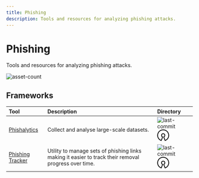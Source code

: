 ```yaml
---
title: Phishing
description: Tools and resources for analyzing phishing attacks.
---
```


# Phishing

Tools and resources for analyzing phishing attacks.

![asset-count](https://img.shields.io/badge/Tools%20%26%20Resources%20Available-2-A65F5F?style=for-the-badge)

## Frameworks

| Tool | Description | Directory |
| :--- | :--- | :--- |
| [Phishalytics](https://github.com/sjbell/phishalytics) | Collect and analyse large-scale datasets. | ![last-commit](https://img.shields.io/github/last-commit/sjbell/phishalytics?color=a65f5f&style=flat-square) ![opensource](../../assets/img/icons/open-source.png) |
| [Phishing Tracker](https://github.com/ndejong/phishing-tracker) | Utility to manage sets of phishing links making it easier to track their removal progress over time. | ![last-commit](https://img.shields.io/github/last-commit/ndejong/phishing-tracker?color=a65f5f&style=flat-square) ![opensource](../../assets/img/icons/open-source.png) |

